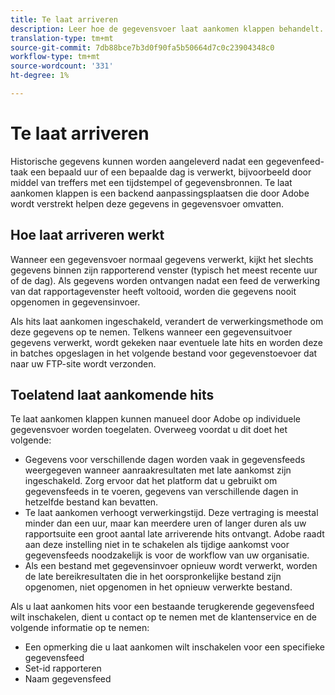 ```yaml
---
title: Te laat arriveren
description: Leer hoe de gegevensvoer laat aankomen klappen behandelt.
translation-type: tm+mt
source-git-commit: 7db88bce7b3d0f90fa5b50664d7c0c23904348c0
workflow-type: tm+mt
source-wordcount: '331'
ht-degree: 1%

---
```



# Te laat arriveren

Historische gegevens kunnen worden aangeleverd nadat een gegevenfeed-taak een bepaald uur of een bepaalde dag is verwerkt, bijvoorbeeld door middel van treffers met een tijdstempel of gegevensbronnen. Te laat aankomen klappen is een backend aanpassingsplaatsen die door Adobe wordt verstrekt helpen deze gegevens in gegevensvoer omvatten.

## Hoe laat arriveren werkt

Wanneer een gegevensvoer normaal gegevens verwerkt, kijkt het slechts gegevens binnen zijn rapporterend venster (typisch het meest recente uur of de dag). Als gegevens worden ontvangen nadat een feed de verwerking van dat rapportagevenster heeft voltooid, worden die gegevens nooit opgenomen in gegevensinvoer.

Als hits laat aankomen ingeschakeld, verandert de verwerkingsmethode om deze gegevens op te nemen. Telkens wanneer een gegevensuitvoer gegevens verwerkt, wordt gekeken naar eventuele late hits en worden deze in batches opgeslagen in het volgende bestand voor gegevenstoevoer dat naar uw FTP-site wordt verzonden.

## Toelatend laat aankomende hits

Te laat aankomen klappen kunnen manueel door Adobe op individuele gegevensvoer worden toegelaten. Overweeg voordat u dit doet het volgende:

* Gegevens voor verschillende dagen worden vaak in gegevensfeeds weergegeven wanneer aanraakresultaten met late aankomst zijn ingeschakeld. Zorg ervoor dat het platform dat u gebruikt om gegevensfeeds in te voeren, gegevens van verschillende dagen in hetzelfde bestand kan bevatten.
* Te laat aankomen verhoogt verwerkingstijd. Deze vertraging is meestal minder dan een uur, maar kan meerdere uren of langer duren als uw rapportsuite een groot aantal late arriverende hits ontvangt. Adobe raadt aan deze instelling niet in te schakelen als tijdige aankomst voor gegevensfeeds noodzakelijk is voor de workflow van uw organisatie.
* Als een bestand met gegevensinvoer opnieuw wordt verwerkt, worden de late bereikresultaten die in het oorspronkelijke bestand zijn opgenomen, niet opgenomen in het opnieuw verwerkte bestand.

Als u laat aankomen hits voor een bestaande terugkerende gegevensfeed wilt inschakelen, dient u contact op te nemen met de klantenservice en de volgende informatie op te nemen:

* Een opmerking die u laat aankomen wilt inschakelen voor een specifieke gegevensfeed
* Set-id rapporteren
* Naam gegevensfeed
